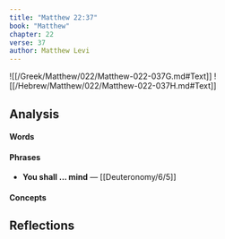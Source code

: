 ```yaml
---
title: "Matthew 22:37"
book: "Matthew"
chapter: 22
verse: 37
author: Matthew Levi
---
```

![[/Greek/Matthew/022/Matthew-022-037G.md#Text]]
![[/Hebrew/Matthew/022/Matthew-022-037H.md#Text]]

## Analysis

#### Words

#### Phrases
- **You shall ... mind** — [[Deuteronomy/6/5]]

#### Concepts

## Reflections
